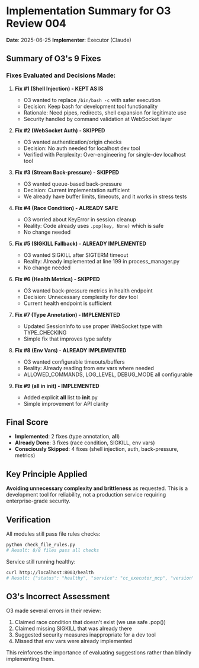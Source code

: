 # Implementation Summary for O3 Review 004

**Date**: 2025-06-25
**Implementer**: Executor (Claude)

## Summary of O3's 9 Fixes

### Fixes Evaluated and Decisions Made:

1. **Fix #1 (Shell Injection) - KEPT AS IS**
   - O3 wanted to replace `/bin/bash -c` with safer execution
   - Decision: Keep bash for development tool functionality
   - Rationale: Need pipes, redirects, shell expansion for legitimate use
   - Security handled by command validation at WebSocket layer

2. **Fix #2 (WebSocket Auth) - SKIPPED**
   - O3 wanted authentication/origin checks
   - Decision: No auth needed for localhost dev tool
   - Verified with Perplexity: Over-engineering for single-dev localhost tool

3. **Fix #3 (Stream Back-pressure) - SKIPPED**
   - O3 wanted queue-based back-pressure
   - Decision: Current implementation sufficient
   - We already have buffer limits, timeouts, and it works in stress tests

4. **Fix #4 (Race Condition) - ALREADY SAFE**
   - O3 worried about KeyError in session cleanup
   - Reality: Code already uses `.pop(key, None)` which is safe
   - No change needed

5. **Fix #5 (SIGKILL Fallback) - ALREADY IMPLEMENTED**
   - O3 wanted SIGKILL after SIGTERM timeout
   - Reality: Already implemented at line 199 in process_manager.py
   - No change needed

6. **Fix #6 (Health Metrics) - SKIPPED**
   - O3 wanted back-pressure metrics in health endpoint
   - Decision: Unnecessary complexity for dev tool
   - Current health endpoint is sufficient

7. **Fix #7 (Type Annotation) - IMPLEMENTED**
   - Updated SessionInfo to use proper WebSocket type with TYPE_CHECKING
   - Simple fix that improves type safety

8. **Fix #8 (Env Vars) - ALREADY IMPLEMENTED**
   - O3 wanted configurable timeouts/buffers
   - Reality: Already reading from env vars where needed
   - ALLOWED_COMMANDS, LOG_LEVEL, DEBUG_MODE all configurable

9. **Fix #9 (__all__ in __init__) - IMPLEMENTED**
   - Added explicit __all__ list to __init__.py
   - Simple improvement for API clarity

## Final Score

- **Implemented**: 2 fixes (type annotation, __all__)
- **Already Done**: 3 fixes (race condition, SIGKILL, env vars)
- **Consciously Skipped**: 4 fixes (shell injection, auth, back-pressure, metrics)

## Key Principle Applied

**Avoiding unnecessary complexity and brittleness** as requested. This is a development tool for reliability, not a production service requiring enterprise-grade security.

## Verification

All modules still pass file rules checks:
```bash
python check_file_rules.py
# Result: 8/8 files pass all checks
```

Service still running healthy:
```bash
curl http://localhost:8003/health
# Result: {"status": "healthy", "service": "cc_executor_mcp", "version": "1.0.0"}
```

## O3's Incorrect Assessment

O3 made several errors in their review:
1. Claimed race condition that doesn't exist (we use safe .pop())
2. Claimed missing SIGKILL that was already there
3. Suggested security measures inappropriate for a dev tool
4. Missed that env vars were already implemented

This reinforces the importance of evaluating suggestions rather than blindly implementing them.